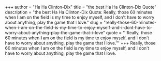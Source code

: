 +++
author = "Ha Ha Clinton-Dix"
title = "the best Ha Ha Clinton-Dix Quote"
description = "the best Ha Ha Clinton-Dix Quote: Really, those 60 minutes when I am on the field is my time to enjoy myself, and I don't have to worry about anything, play the game that I love."
slug = "really-those-60-minutes-when-i-am-on-the-field-is-my-time-to-enjoy-myself-and-i-dont-have-to-worry-about-anything-play-the-game-that-i-love"
quote = '''Really, those 60 minutes when I am on the field is my time to enjoy myself, and I don't have to worry about anything, play the game that I love.'''
+++
Really, those 60 minutes when I am on the field is my time to enjoy myself, and I don't have to worry about anything, play the game that I love.
